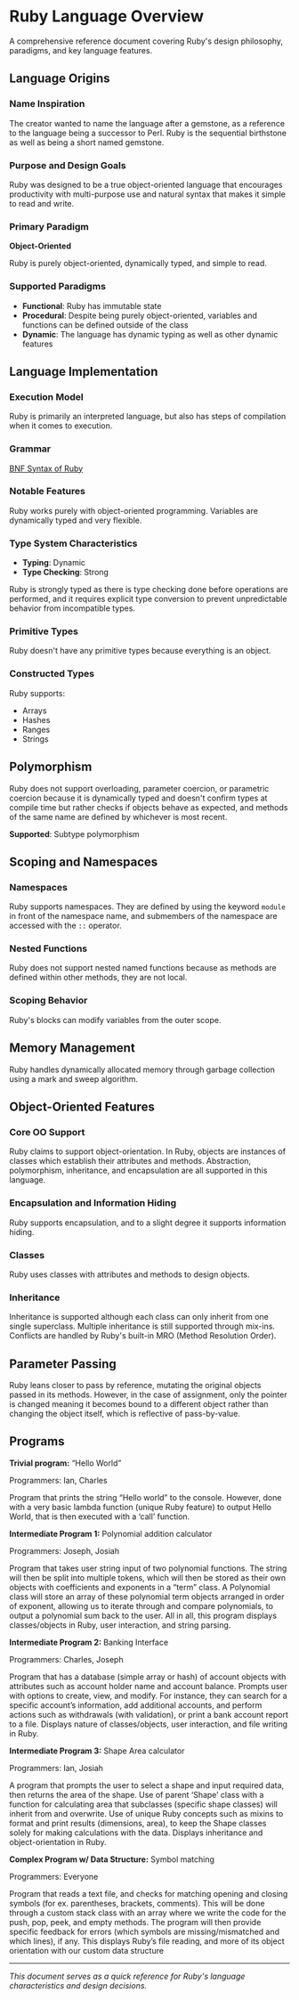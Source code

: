 # Ruby Language Overview

A comprehensive reference document covering Ruby's design philosophy, paradigms, and key language features.

## Language Origins

### Name Inspiration
The creator wanted to name the language after a gemstone, as a reference to the language being a successor to Perl. Ruby is the sequential birthstone as well as being a short named gemstone.

### Purpose and Design Goals
Ruby was designed to be a true object-oriented language that encourages productivity with multi-purpose use and natural syntax that makes it simple to read and write.

### Primary Paradigm
**Object-Oriented**

Ruby is purely object-oriented, dynamically typed, and simple to read.

### Supported Paradigms

- **Functional**: Ruby has immutable state
- **Procedural**: Despite being purely object-oriented, variables and functions can be defined outside of the class
- **Dynamic**: The language has dynamic typing as well as other dynamic features

## Language Implementation

### Execution Model
Ruby is primarily an interpreted language, but also has steps of compilation when it comes to execution.

### Grammar
[BNF Syntax of Ruby](https://www.cse.buffalo.edu/~regan/cse305/RubyBNF.pdf)

### Notable Features
Ruby works purely with object-oriented programming. Variables are dynamically typed and very flexible.

### Type System Characteristics
- **Typing**: Dynamic
- **Type Checking**: Strong

Ruby is strongly typed as there is type checking done before operations are performed, and it requires explicit type conversion to prevent unpredictable behavior from incompatible types.

### Primitive Types
Ruby doesn't have any primitive types because everything is an object.

### Constructed Types
Ruby supports:
- Arrays
- Hashes
- Ranges
- Strings

## Polymorphism

Ruby does not support overloading, parameter coercion, or parametric coercion because it is dynamically typed and doesn't confirm types at compile time but rather checks if objects behave as expected, and methods of the same name are defined by whichever is most recent.

**Supported**: Subtype polymorphism

## Scoping and Namespaces

### Namespaces
Ruby supports namespaces. They are defined by using the keyword `module` in front of the namespace name, and submembers of the namespace are accessed with the `::` operator.

### Nested Functions
Ruby does not support nested named functions because as methods are defined within other methods, they are not local.

### Scoping Behavior
Ruby's blocks can modify variables from the outer scope.

## Memory Management

Ruby handles dynamically allocated memory through garbage collection using a mark and sweep algorithm.

## Object-Oriented Features

### Core OO Support
Ruby claims to support object-orientation. In Ruby, objects are instances of classes which establish their attributes and methods. Abstraction, polymorphism, inheritance, and encapsulation are all supported in this language.

### Encapsulation and Information Hiding
Ruby supports encapsulation, and to a slight degree it supports information hiding.

### Classes
Ruby uses classes with attributes and methods to design objects.

### Inheritance
Inheritance is supported although each class can only inherit from one single superclass. Multiple inheritance is still supported through mix-ins. Conflicts are handled by Ruby's built-in MRO (Method Resolution Order).

## Parameter Passing

Ruby leans closer to pass by reference, mutating the original objects passed in its methods. However, in the case of assignment, only the pointer is changed meaning it becomes bound to a different object rather than changing the object itself, which is reflective of pass-by-value.


## Programs
**Trivial program:** “Hello World”

Programmers: Ian, Charles

Program that prints the string “Hello world” to the console. However, done with a very basic lambda function (unique Ruby feature) to output Hello World, that is then executed with a ‘call’ function.

**Intermediate Program 1:** Polynomial addition calculator

Programmers: Joseph, Josiah

Program that takes user string input of two polynomial functions. The string will then be split into multiple tokens, which will then be stored as their own objects with coefficients and exponents in a “term” class. A Polynomial class will store an array of these polynomial term objects arranged in order of exponent, allowing us to iterate through and compare polynomials, to output a polynomial sum back to the user. All in all, this program displays classes/objects in Ruby, user interaction, and string parsing.

**Intermediate Program 2:** Banking Interface

Programmers: Charles, Joseph

Program that has a database (simple array or hash) of account objects with attributes such as account holder name and account balance. Prompts user with options to create, view, and modify. For instance, they can search for a specific account’s information, add additional accounts, and perform actions such as withdrawals (with validation), or print a bank account report to a file. Displays nature of classes/objects, user interaction, and file writing in Ruby.

**Intermediate Program 3:** Shape Area calculator

Programmers: Ian, Josiah

A program that prompts the user to select a shape and input required data, then returns the area of the shape. Use of parent ‘Shape’ class with a function for calculating area that subclasses (specific shape classes) will inherit from and overwrite. Use of unique Ruby concepts such as mixins to format and print results (dimensions, area), to keep the Shape classes solely for making calculations with the data. Displays inheritance and object-orientation in Ruby.

**Complex Program w/ Data Structure:** Symbol matching

Programmers: Everyone

Program that reads a text file, and checks for matching opening and closing symbols (for ex. parentheses, brackets, comments). This will be done through a custom stack class with an array where we write the code for the push, pop, peek, and empty methods. The program will then provide specific feedback for errors (which symbols are missing/mismatched and which lines), if any. This displays Ruby’s file reading, and more of its object orientation with our custom data structure


---

*This document serves as a quick reference for Ruby's language characteristics and design decisions.*
